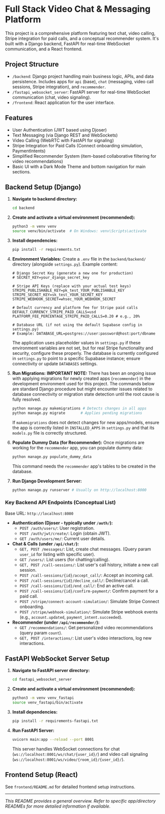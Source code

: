 # Full Stack Video Chat & Messaging Platform

This project is a comprehensive platform featuring text chat, video calling, Stripe integration for paid calls, and a conceptual recommender system. It's built with a Django backend, FastAPI for real-time WebSocket communication, and a React frontend.

## Project Structure

-   `/backend`: Django project handling main business logic, APIs, and data persistence. Includes apps for `api` (base), `chat` (messaging, video call sessions, Stripe integration), and `recommender`.
-   `/fastapi_websocket_server`: FastAPI server for real-time WebSocket communication (chat, video signaling).
-   `/frontend`: React application for the user interface.

## Features

-   User Authentication (JWT based using Djoser)
-   Text Messaging (via Django REST and WebSockets)
-   Video Calling (WebRTC with FastAPI for signaling)
-   Stripe Integration for Paid Calls (Connect onboarding simulation, PaymentIntents)
-   Simplified Recommender System (item-based collaborative filtering for video recommendations)
-   Basic UI with a Dark Mode Theme and bottom navigation for main sections.

## Backend Setup (Django)

1.  **Navigate to backend directory:**
    ```bash
    cd backend
    ```
2.  **Create and activate a virtual environment (recommended):**
    ```bash
    python3 -m venv venv
    source venv/bin/activate  # On Windows: venv\Scripts\activate
    ```
3.  **Install dependencies:**
    ```bash
    pip install -r requirements.txt
    ```
4.  **Environment Variables:**
    Create a `.env` file in the `backend/backend/` directory (alongside `settings.py`). Example content:
    ```env
    # Django Secret Key (generate a new one for production)
    # SECRET_KEY=your_django_secret_key

    # Stripe API Keys (replace with your actual test keys)
    STRIPE_PUBLISHABLE_KEY=pk_test_YOUR_PUBLISHABLE_KEY
    STRIPE_SECRET_KEY=sk_test_YOUR_SECRET_KEY
    STRIPE_WEBHOOK_SECRET=whsec_YOUR_WEBHOOK_SECRET

    # Default currency and platform fee for Stripe paid calls
    DEFAULT_CURRENCY_STRIPE_PAID_CALLS=usd
    PLATFORM_FEE_PERCENTAGE_STRIPE_PAID_CALLS=0.20 # e.g., 20%

    # Database URL (if not using the default Supabase config in settings.py)
    # Example: DATABASE_URL=postgres://user:password@host:port/dbname
    ```
    The application uses placeholder values in `settings.py` if these environment variables are not set, but for real Stripe functionality and security, configure these properly. The database is currently configured in `settings.py` to point to a specific Supabase instance; ensure connectivity or update `DATABASES` settings.

5.  **Run Migrations:**
    **IMPORTANT NOTE:** There has been an ongoing issue with applying migrations for newly created apps (`recommender`) in the development environment used for this project. The commands below are standard Django procedure but might encounter issues related to database connectivity or migration state detection until the root cause is fully resolved.
    ```bash
    python manage.py makemigrations # Detects changes in all apps
    python manage.py migrate       # Applies pending migrations
    ```
    If `makemigrations` does not detect changes for new apps/models, ensure the app is correctly listed in `INSTALLED_APPS` in `settings.py` and that its `models.py` file is correctly structured.

6.  **Populate Dummy Data (for Recommender):**
    Once migrations are working for the `recommender` app, you can populate dummy data:
    ```bash
    python manage.py populate_dummy_data
    ```
    This command needs the `recommender` app's tables to be created in the database.

7.  **Run Django Development Server:**
    ```bash
    python manage.py runserver # Usually on http://localhost:8000
    ```

### Key Backend API Endpoints (Conceptual List)

Base URL: `http://localhost:8000`
-   **Authentication (Djoser - typically under `/auth/`):**
    -   `POST /auth/users/`: User registration.
    -   `POST /auth/jwt/create/`: Login (obtain JWT).
    -   `GET /auth/users/me/`: Current user details.
-   **Chat & Calls (under `/api/chat/`):**
    -   `GET, POST /messages/`: List, create chat messages. (Query param `user_id` for listing with specific user).
    -   `GET /users/`: List users (for chatting/calling).
    -   `GET, POST /call-sessions/`: List user's call history, initiate a new call session.
    -   `POST /call-sessions/{id}/accept_call/`: Accept an incoming call.
    -   `POST /call-sessions/{id}/decline_call/`: Decline/cancel a call.
    -   `POST /call-sessions/{id}/end_call/`: End an active call.
    -   `POST /call-sessions/{id}/confirm-payment/`: Confirm payment for a paid call.
    -   `POST /stripe/connect-account-simulation/`: Simulate Stripe Connect onboarding.
    -   `POST /stripe/webhook-simulation/`: Simulate Stripe webhook events (e.g., `account.updated`, `payment_intent.succeeded`).
-   **Recommender (under `/api/recommender/`):**
    -   `GET /recommendations/`: Get personalized video recommendations (query param `count`).
    -   `GET, POST /interactions/`: List user's video interactions, log new interactions.

## FastAPI WebSocket Server Setup

1.  **Navigate to FastAPI server directory:**
    ```bash
    cd fastapi_websocket_server
    ```
2.  **Create and activate a virtual environment (recommended):**
    ```bash
    python3 -m venv venv_fastapi
    source venv_fastapi/bin/activate
    ```
3.  **Install dependencies:**
    ```bash
    pip install -r requirements-fastapi.txt
    ```
4.  **Run FastAPI Server:**
    ```bash
    uvicorn main:app --reload --port 8001
    ```
    This server handles WebSocket connections for chat (`ws://localhost:8001/ws/chat/{user_id}/`) and video call signaling (`ws://localhost:8001/ws/video/{room_id}/{user_id}/`).

## Frontend Setup (React)

See `frontend/README.md` for detailed frontend setup instructions.

---
*This README provides a general overview. Refer to specific app/directory READMEs for more detailed information if available.*
